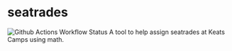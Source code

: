 # seatrades

![Github Actions Workflow Status](https://github.com/gavingro/seatrades/actions/workflows/ci.yaml/badge.svg)
A tool to help assign seatrades at Keats Camps using math.
